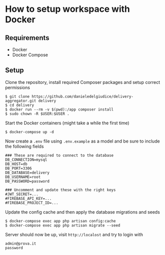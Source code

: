 # How to setup workspace with Docker

## Requirements

-   Docker
-   Docker Compose

## Setup

Clone the repository, install required Composer packages and setup correct permissions

```
$ git clone https://github.com/danieledelgiudice/delivery-aggregator.git delivery
$ cd delivery
$ docker run --rm -v $(pwd):/app composer install
$ sudo chown -R $USER:$USER .
```

Start the Docker containers (might take a while the first time)

```
$ docker-compose up -d
```

Now create a `.env` file using `.env.example` as a model and be sure to include the following fields

```
### These are required to connect to the database
DB_CONNECTION=mysql
DB_HOST=db
DB_PORT=3306
DB_DATABASE=delivery
DB_USERNAME=root
DB_PASSWORD=password

### Uncomment and update these with the right keys
#JWT_SECRET=...
#FIREBASE_API_KEY=...
#FIREBASE_PROJECT_ID=...
```

Update the config cache and then apply the database migrations and seeds

```
$ docker-compose exec app php artisan config:cache
$ docker-compose exec app php artisan migrate --seed
```

Server should now be up, visit `http://localost` and try to login with

```
admin@prova.it
password
```
